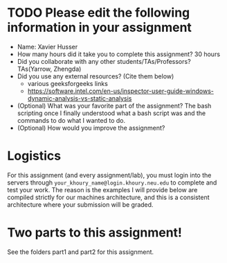 # TODO Please edit the following information in your assignment

- Name: Xavier Husser
- How many hours did it take you to complete this assignment? 30 hours
- Did you collaborate with any other students/TAs/Professors? TAs(Yarrow, Zhengda) 
- Did you use any external resources? (Cite them below)
  - various geeksforgeeks links
  - https://software.intel.com/en-us/inspector-user-guide-windows-dynamic-analysis-vs-static-analysis
- (Optional) What was your favorite part of the assignment? The bash scripting once I finally understood what a bash script was 
             and the commands to do what I wanted to do.
- (Optional) How would you improve the assignment?

# Logistics

For this assignment (and every assignment/lab), you must login into the servers through `your_khoury_name@login.khoury.neu.edu` to complete and test your work. The reason is the examples I will provide below are compiled strictly for our machines architecture, and this is a consistent architecture where your submission will be graded.

# Two parts to this assignment!

See the folders part1 and part2 for this assignment.

